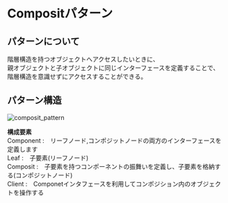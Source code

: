 # Compositパターン

## パターンについて

階層構造を持つオブジェクトへアクセスしたいときに、  
親オブジェクトと子オブジェクトに同じインターフェースを定義することで、  
階層構造を意識せずにアクセスすることができる。  

## パターン構造

![composit_pattern](https://gist.githubusercontent.com/fujimisakari/83be99e9c64405c446842a20f2438f36/raw/d7c5ce307356ff6cd2bca09268780a3543c5f2f3/composit.png)

**構成要素**  
Component :　リーフノード,コンポジットノードの両方のインターフェースを定義します  
Leaf :　子要素(リーフノード)  
Composit :　子要素を持つコンポーネントの振舞いを定義し、子要素を格納する(コンポジットノード)  
Client :　Componetインタフェースを利用してコンポジション内のオブジェクトを操作する  
